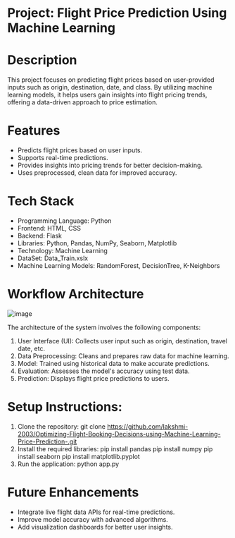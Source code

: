 # Project: Flight Price Prediction Using Machine Learning
# Description
This project focuses on predicting flight prices based on user-provided inputs such as origin, destination, date, and class. By utilizing machine learning models, it helps users gain insights into flight pricing trends, offering a data-driven approach to price estimation.

# Features
* Predicts flight prices based on user inputs.
* Supports real-time predictions.
* Provides insights into pricing trends for better decision-making.
* Uses preprocessed, clean data for improved accuracy.
# Tech Stack
* Programming Language: Python
* Frontend: HTML, CSS
* Backend: Flask
* Libraries: Python, Pandas, NumPy, Seaborn, Matplotlib
* Technology: Machine Learning
* DataSet: Data_Train.xslx
* Machine Learning Models: RandomForest, DecisionTree, K-Neighbors
# Workflow Architecture
![image](https://github.com/user-attachments/assets/12cfa13f-80fb-4e47-b3b4-af5099e312f3)

The architecture of the system involves the following components:

1. User Interface (UI): Collects user input such as origin, destination, travel date, etc.
2. Data Preprocessing: Cleans and prepares raw data for machine learning.
3. Model: Trained using historical data to make accurate predictions.
4. Evaluation: Assesses the model's accuracy using test data.
5. Prediction: Displays flight price predictions to users.

# Setup Instructions:
1. Clone the repository:
  git clone https://github.com/lakshmi-2003/Optimizing-Flight-Booking-Decisions-using-Machine-Learning-Price-Prediction-.git  
2. Install the required libraries:
  pip install pandas
  pip install numpy
  pip install seaborn
  pip install matplotlib.pyplot  
3. Run the application:
  python app.py  
# Future Enhancements
* Integrate live flight data APIs for real-time predictions.
* Improve model accuracy with advanced algorithms.
* Add visualization dashboards for better user insights.

